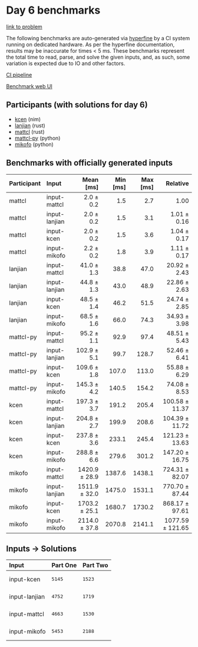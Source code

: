 # Day 6 benchmarks

[link to problem](https://adventofcode.com/2024/day/6)

The following benchmarks are auto-generated via
[hyperfine](https://github.com/sharkdp/hyperfine) by a CI system running on
dedicated hardware. As per the hyperfine documentation, results may be
inaccurate for times < 5 ms. These benchmarks represent the total time to read,
parse, and solve the given inputs, and, as such, some variation is expected due
to IO and other factors.

[CI pipeline](http://ci.papercode.net:8080/teams/main/pipelines/aoc2024)

[Benchmark web UI](https://aoc.ancalagon.black)


## Participants (with solutions for day 6)

- [kcen](https://github.com/kcen/aoc2024) (nim)
- [lanjian](https://github.com/lanjian/aoc-2024) (rust)
- [mattcl](https://github.com/mattcl/aoc2024) (rust)
- [mattcl-py](https://github.com/mattcl/aoc2024-py) (python)
- [mikofo](https://github.com/mikofo/aoc2024) (python)


## Benchmarks with officially generated inputs

| Participant | Input | Mean [ms] | Min [ms] | Max [ms] | Relative |
|:---|:---|---:|---:|---:|---:|
| mattcl | input-mattcl | 2.0 ± 0.2 | 1.5 | 2.7 | 1.00 |
| mattcl | input-lanjian | 2.0 ± 0.2 | 1.5 | 3.1 | 1.01 ± 0.16 |
| mattcl | input-kcen | 2.0 ± 0.2 | 1.5 | 3.6 | 1.04 ± 0.17 |
| mattcl | input-mikofo | 2.2 ± 0.2 | 1.8 | 3.9 | 1.11 ± 0.17 |
| lanjian | input-mattcl | 41.0 ± 1.3 | 38.8 | 47.0 | 20.92 ± 2.43 |
| lanjian | input-lanjian | 44.8 ± 1.3 | 43.0 | 48.9 | 22.86 ± 2.63 |
| lanjian | input-kcen | 48.5 ± 1.4 | 46.2 | 51.5 | 24.74 ± 2.85 |
| lanjian | input-mikofo | 68.5 ± 1.6 | 66.0 | 74.3 | 34.93 ± 3.98 |
| mattcl-py | input-mattcl | 95.2 ± 1.1 | 92.9 | 97.4 | 48.51 ± 5.43 |
| mattcl-py | input-lanjian | 102.9 ± 5.1 | 99.7 | 128.7 | 52.46 ± 6.41 |
| mattcl-py | input-kcen | 109.6 ± 1.8 | 107.0 | 113.0 | 55.88 ± 6.29 |
| mattcl-py | input-mikofo | 145.3 ± 4.2 | 140.5 | 154.2 | 74.08 ± 8.53 |
| kcen | input-mattcl | 197.3 ± 3.7 | 191.2 | 205.4 | 100.58 ± 11.37 |
| kcen | input-lanjian | 204.8 ± 2.7 | 199.9 | 208.6 | 104.39 ± 11.72 |
| kcen | input-kcen | 237.8 ± 3.6 | 233.1 | 245.4 | 121.23 ± 13.63 |
| kcen | input-mikofo | 288.8 ± 6.6 | 279.6 | 301.2 | 147.20 ± 16.75 |
| mikofo | input-mattcl | 1420.9 ± 28.9 | 1387.6 | 1438.1 | 724.31 ± 82.07 |
| mikofo | input-lanjian | 1511.9 ± 32.0 | 1475.0 | 1531.1 | 770.70 ± 87.44 |
| mikofo | input-kcen | 1703.2 ± 25.1 | 1680.7 | 1730.2 | 868.17 ± 97.61 |
| mikofo | input-mikofo | 2114.0 ± 37.8 | 2070.8 | 2141.1 | 1077.59 ± 121.65 |


## Inputs -> Solutions

| Input | Part One | Part Two |
|:---|:---|:---|
|input-kcen|<pre>5145</pre>|<pre>1523</pre>|
|input-lanjian|<pre>4752</pre>|<pre>1719</pre>|
|input-mattcl|<pre>4663</pre>|<pre>1530</pre>|
|input-mikofo|<pre>5453</pre>|<pre>2188</pre>|